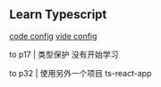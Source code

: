 ## Learn Typescript

[ code config](https://github.com/geektime-geekbang/typescript-in-action/tree/master/sourcecode/project-migration/stage-0/build)
[ vide config](https://www.bilibili.com/video/BV1pf4y1U7ij?from=search&seid=17353088043616817521)

to p17 | 类型保护 没有开始学习

to p32 | 使用另外一个项目 ts-react-app
